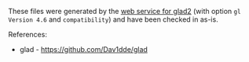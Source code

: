These files were generated by the [web service for glad2](https://gen.glad.sh/#generator=c&api=gl%3D4.6&profile=gl%3Dcompatibility%2Cgles1%3Dcommon) (with option `gl Version 4.6` and `compatibility`) and have been checked in as-is.

References:

- glad - <https://github.com/Dav1dde/glad>
